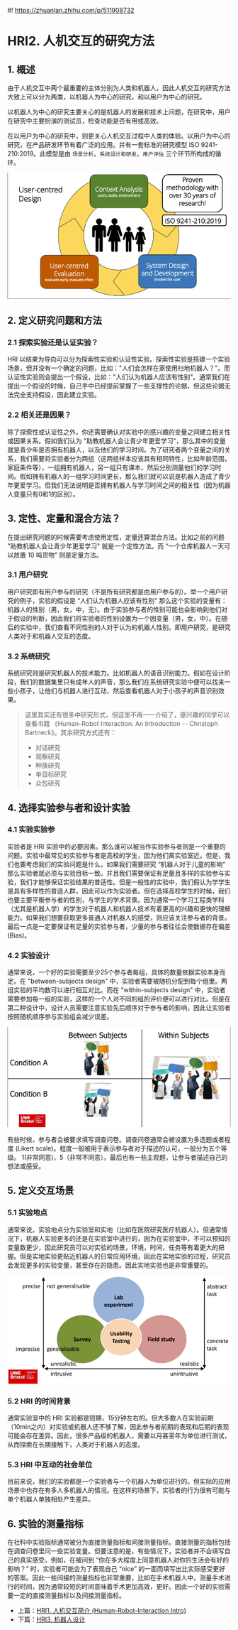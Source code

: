 #! https://zhuanlan.zhihu.com/p/511908732
# HRI2. 人机交互的研究方法

## 1. 概述

由于人机交互中两个最重要的主体分别为人类和机器人，因此人机交互的研究方法大致上可以分为两类，以机器人为中心的研究，和以用户为中心的研究。

以机器人为中心的研究主要关心的是机器人的发展和技术上问题，在研究中，用户在研究中主要扮演的测试员，检查功能是否有用或高效。

在以用户为中心的研究中，则更关心人机交互过程中人类的体验。以用户为中心的研究，在产品研发环节有着广泛的应用。并有一套标准的研究模型 ISO 9241-210:2019。此模型是由 `场景分析`，`系统设计和研发`，`用户评估` 三个环节所构成的循环。

![](./pics/iso.png)

## 2. 定义研究问题和方法

### 2.1 探索实验还是认证实验？

HRI 以结果为导向可以分为探索性实验和认证性实验。探索性实验是搭建一个实验场景，但并没有一个确定的问题，比如："人们会怎样在家使用扫地机器人？"。而认证性实验则会提出一个假设，比如："人们认为机器人应该有性别"。通常我们在提出一个假设的时候，自己手中已经提前掌握了一些支撑性的论据，但这些论据无法完全支持假设，因此建立实验。

### 2.2 相关还是因果？

除了探索性或认证性之外，你还需要确认对实验中的感兴趣的变量之间建立相关性或因果关系。假如我们认为 "助教机器人会让青少年更爱学习"，那么其中的变量就是青少年是否拥有机器人，以及他们的学习时间。为了研究者两个变量之间的关系，我们需要将实验者分为两组（这两组样本应该具有相同特性，比如年龄范围，家庭条件等），一组拥有机器人，另一组只有课本，然后分别测量他们的学习时间。假如拥有机器人的一组学习时间更长，那么我们就可以说是机器人造成了青少年更爱学习。但我们无法说明是否拥有机器人与学习时间之间的相关性（因为机器人变量只有0和1的区别）。

## 3. 定性、定量和混合方法？

在提出研究问题的时候需要考虑使用定性，定量还算混合方法。比如之前的问题 "助教机器人会让青少年更爱学习" 就是一个定性方法。而 “一个仓库机器人一天可以放置 10 吨货物” 则是定量方法。

### 3.1 用户研究

用户研究即有用户参与的研究（不是所有研究都是由用户参与的）。举一个用户研究的例子，实验的假设是 “人们认为机器人应该有性别” 那么这个实验的变量有：机器人的性别（男，女，中，无）。由于实验参与者的性别可能也会影响到他们对于假设的判断，因此我们将实验者的性别设置为一个因变量（男，女，中）。在随后的实验中，我们查看不同性别的人对于认为的机器人性别。即用户研究，是研究人类对于和机器人交互的态度。

### 3.2 系统研究

系统研究则是研究机器人的技术能力。比如机器人的语音识别能力。假如在设计阶段，我们的数据集里只有成年人的声音，那么我们在系统研究实验中便可以找来一些小孩子，让他们与机器人进行互动，然后查看机器人对于小孩子的声音识别效果。

> 这里其实还有很多中研究形式，但这里不再一一介绍了，感兴趣的同学可以查看书籍 《Human–Robot Interaction: An Introduction -- Christoph Bartneck》。其余研究方式还有：
> - 对话研究
> - 观察研究
> - 种族研究
> - 单目标研究
> - 众包研究

## 4. 选择实验参与者和设计实验

### 4.1 实验实验参

实验者是 HRI 实验中的必要因素。那么谁可以被当作实验参与者则是一个重要的问题。实验中最常见的实验参与者是高校的学生，因为他们离实验室近。但是，我们也要考虑我们的实验问题是什么，如果我们需要研究 “机器人对于儿童的影响” 那么实验者就必须与实验目标一致。并且我们需要保证有足量且多样的实验参与实验，我们才能够保证实验结果的普适性。但是一般性的实验中，我们假认为学学生是具有多样性的普适人群，因此可以作为实验者。但在选择高校学生的时候，我们也要主要平衡参与者的性别，与学生的学术背景。因为通常一个学习工程类学科（尤其是机器人学）的学生对于机器人和机器人技术有着更高的兴趣和更快的理解能力。如果我们想要获取更多普通人对机器人的感受，则应该关注参与者的背景。最后一点是一定要保证有足量的实验参与者，少量的参与者往往会使数据存在偏差 (Bias)。

### 4.2 实验设计

通常来说，一个好的实验需要至少25个参与者每组，具体的数量依据实验本身而定。在  "between-subjects design" 中，实验者需要被随机分配到每个组里。两组实验的平均数可以进行相互对比。而在 "within-subjects design" 中，实验者需要参加每一组的实验，这样的一个人对不同的组的评价便可以进行对比。但是在第二种设计中，设计人员需要注意实验先后顺序对于参与者的影响，因此让实验者按照随机顺序参与实验组会减少误差。

![](./pics/subject.png)

有些时候，参与者会被要求填写调查问卷。调查问卷通常会被设置为多选题或者程度 (Likert scale)。程度一般被用于表示参与者对于描述的认可，一般分为五个等级。 1(非常同意)，5（非常不同意）。最后也有一些主观题，让参与者描述自己的想法或感受。

## 5. 定义交互场景

### 5.1 实验地点

通常来说，实验地点分为实验室和实地（比如在医院研究医疗机器人）。但通常情况下，机器人实验更多的还是在实验室中进行的，因为在实验室中，不可以预知的变量数更少，因此研究员可以对实验的场景，环境，时间，任务等有着更大的把握。但是实地实验更贴近机器人的日常应用环境，因此在实地实验的过程，研究员会发现更多的实验变量，甚至存在的隐患。因此实地实验也是非常重要的。

![](./pics/type.png)

### 5.2 HRI 的时间背景

通常实验室中的 HRI 实验都是短期，15分钟左右的。但大多数人在实验前期（10min之内）对实验或机器人还不够了解，因此参与者前期的表现和后期的表现可能会存在差异。因此，很多产品级的机器人，需要以月甚至年为单位进行测试，从而探索在长期接触下，人类对于机器人的态度。

### 5.3 HRI 中互动的社会单位

目前来说，我们的实验都是一个实验者与一个机器人为单位进行的。但实际的应用场景中也存在有多人多机器人的情况。在这样的场景下，实验者的行为很有可能与单个机器人单独相处产生差异。

## 6.  实验的测量指标

在社科中实验指标通常被分为直接测量指标和间接测量指标。直接测量的指标包括在调查问卷里问一些实验变量。但要注意的是，有些情况下，实验者并不会填写自己的真实感受，例如，在被问到 “你在多大程度上同意机器人对你的生活会有好的影响？” 时，实验者可能会为了表现自己 “nice” 的一面而填写出比实际感受更好的答案。因此一些间接的测量指标也非常重要，比如在手术机器人中，测量手术进行的时间，因为通常较短的时间意味着手术更加高效，更好。因此一个好的实验需要一定的直接测量指标以及间接测量指标。

- 上篇：[HRI1. 人机交互简介 (Human-Robot-Interaction Intro)](https://zhuanlan.zhihu.com/p/511862004)
- 下篇：[HRI3. 机器人设计](https://zhuanlan.zhihu.com/p/512422142)